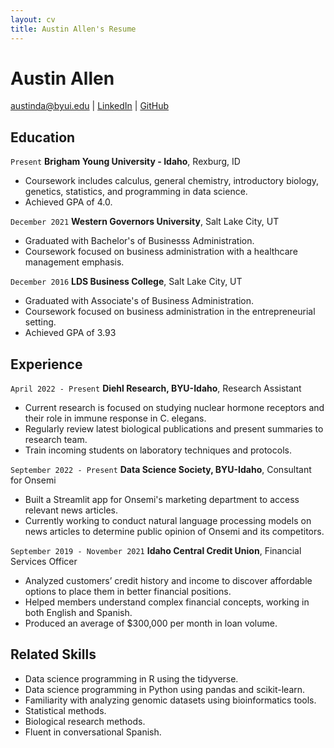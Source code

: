 ```yaml
---
layout: cv
title: Austin Allen's Resume
---
```

# Austin Allen

<div id="webaddress">
<a href="austinda@byui.edu">austinda@byui.edu</a>
| <a href="linkedin.com/in/austindallen">LinkedIn</a>
| <a href="https://github.com/adallen93">GitHub</a>
</div>

<!-- https://www.monique.tech/the-art-of-markdown -->

## Education

`Present`
__Brigham Young University - Idaho__, Rexburg, ID

- Coursework includes calculus, general chemistry, introductory biology, genetics, statistics, and programming in data science. 
- Achieved GPA of 4.0.

`December 2021`
__Western Governors University__, Salt Lake City, UT

- Graduated with Bachelor's of Businesss Administration.
- Coursework focused on business administration with a healthcare management emphasis. 

`December 2016`
__LDS Business College__, Salt Lake City, UT

- Graduated with Associate's of Business Administration. 
- Coursework focused on business administration in the entrepreneurial setting. 
- Achieved GPA of 3.93


## Experience

`April 2022 - Present`
__Diehl Research, BYU-Idaho__, Research Assistant

- Current research is focused on studying nuclear hormone receptors and their role in immune response in C. elegans.
- Regularly review latest biological publications and present summaries to research team. 
- Train incoming students on laboratory techniques and protocols. 


`September 2022 - Present`
__Data Science Society, BYU-Idaho__, Consultant for Onsemi
- Built a Streamlit app for Onsemi's marketing department to access relevant news articles. 
- Currently working to conduct natural language processing models on news articles to determine public opinion of Onsemi and its competitors. 

`September 2019 - November 2021`
__Idaho Central Credit Union__, Financial Services Officer
- Analyzed customers’ credit history and income to discover affordable options to place them in better financial positions.
- Helped members understand complex financial concepts, working in both English and Spanish. 
- Produced an average of $300,000 per month in loan volume. 


## Related Skills
- Data science programming in R using the tidyverse.
- Data science programming in Python using pandas and scikit-learn.
- Familiarity with analyzing genomic datasets using bioinformatics tools.
- Statistical methods.
- Biological research methods.
- Fluent in conversational Spanish.


<!-- ### Footer

Last updated: May 2013 -->


